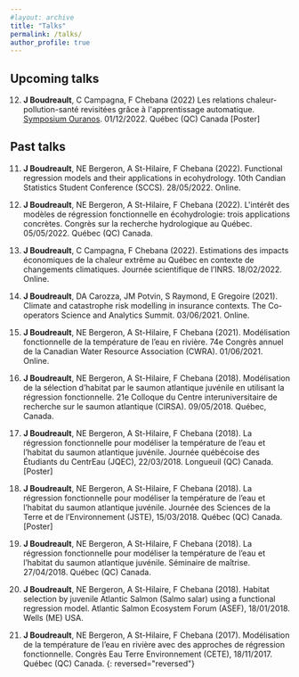 ```yaml
---
#layout: archive
title: "Talks"
permalink: /talks/
author_profile: true
---
```


Upcoming talks
-------------------

12. **J Boudreault**, C Campagna, F Chebana (2022) Les relations chaleur-pollution-santé revisitées grâce à l'apprentissage automatique. [Symposium Ouranos](https://www.ouranos.ca/sites/default/files/2022-11/cc-symposium-2022-resumes-affiches_2.pdf). 01/12/2022. Québec (QC) Canada [Poster]

Past talks
-------------------

11. **J Boudreault**, NE Bergeron, A St-Hilaire, F Chebana (2022). Functional regression models and their applications in ecohydrology. 10th Candian Statistics Student Conference (SCCS). 28/05/2022. Online.

10. **J Boudreault**, NE Bergeron, A St-Hilaire, F Chebana (2022). L'intérêt des modèles de régression fonctionnelle en écohydrologie: trois applications concrètes. Congrès sur la recherche hydrologique au Québec. 05/05/2022. Québec (QC) Canada.

9. **J Boudreault**, C Campagna, F Chebana (2022). Estimations des impacts économiques de la chaleur extrême au Québec en contexte de changements climatiques. Journée scientifique de l’INRS. 18/02/2022. Online.

8. **J Boudreault**, DA Carozza, JM Potvin, S Raymond, E Gregoire (2021). Climate and catastrophe risk modelling in insurance contexts. The Co-operators Science and Analytics Summit. 03/06/2021. Online.

7. **J Boudreault**, NE Bergeron, A St-Hilaire, F Chebana (2021). Modélisation fonctionnelle de la température de l’eau en rivière. 74e Congrès annuel de la Canadian Water Resource Association (CWRA). 01/06/2021. Online.

6. **J Boudreault**, NE Bergeron, A St-Hilaire, F Chebana (2018). Modélisation de la sélection d’habitat par le saumon atlantique juvénile en utilisant la régression fonctionnelle. 21e Colloque du Centre interuniversitaire de recherche sur le saumon atlantique (CIRSA). 09/05/2018. Québec, Canada.

5. **J Boudreault**, NE Bergeron, A St-Hilaire, F Chebana (2018). La régression fonctionnelle pour modéliser la température de l’eau et l’habitat du saumon atlantique juvénile. Journée québécoise des Étudiants du CentrEau (JQEC), 22/03/2018. Longueuil (QC) Canada. [Poster]

4. **J Boudreault**, NE Bergeron, A St-Hilaire, F Chebana (2018). La régression fonctionnelle pour modéliser la température de l’eau et l’habitat du saumon atlantique juvénile. Journée des Sciences de la Terre et de l’Environnement (JSTE), 15/03/2018. Québec (QC) Canada. [Poster]

3. **J Boudreault**, NE Bergeron, A St-Hilaire, F Chebana (2018). La régression fonctionnelle pour modéliser la température de l’eau et l’habitat du saumon atlantique juvénile. Séminaire de maîtrise. 27/04/2018. Québec (QC) Canada.

2. **J Boudreault**, NE Bergeron, A St-Hilaire, F Chebana (2018). Habitat selection by juvenile Atlantic Salmon (Salmo salar) using a functional regression model. Atlantic Salmon Ecosystem Forum (ASEF), 18/01/2018. Wells (ME) USA.

1. **J Boudreault**, NE Bergeron, A St-Hilaire, F Chebana (2017). Modélisation de la température de l’eau en rivière avec des approches de régression fonctionnelle. Congrès Eau Terre Environnement (CETE), 18/11/2017. Québec (QC) Canada.
{: reversed="reversed"}